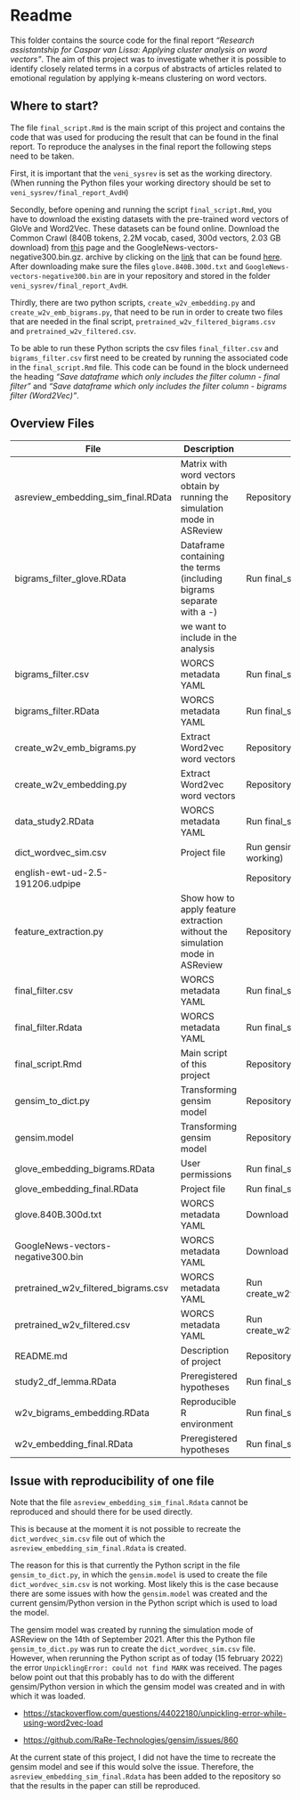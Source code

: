 # Readme

This folder contains the source code for the final report *“Research assistantship for Caspar van Lissa: Applying cluster analysis on word vectors”*. The aim of this project was to investigate whether it is possible to identify closely related terms in a corpus of abstracts of articles related to emotional regulation by applying k-means clustering on word vectors. 

## Where to start?
The file `final_script.Rmd` is the main script of this project and contains the code that was used for producing the result that can be found in the final report. To reproduce the analyses in the final report the following steps need to be taken. 

First, it is important that the `veni_sysrev` is set as the working directory. (When running the Python files your working directory should be set to `veni_sysrev/final_report_AvdH`)

Secondly, before opening and running the script `final_script.Rmd`, you have to download the existing datasets with the pre-trained word vectors of GloVe and Word2Vec. These datasets can be found online. Download the Common Crawl (840B tokens, 2.2M vocab, cased, 300d vectors, 2.03 GB download) from <a href="https://github.com/stanfordnlp/GloVe/">this</a> page and the GoogleNews-vectors-negative300.bin.gz. archive by clicking on the <a href="https://drive.google.com/file/d/0B7XkCwpI5KDYNlNUTTlSS21pQmM/edit?resourcekey=0-wjGZdNAUop6WykTtMip30g">link</a> that can be found <a href="https://code.google.com/archive/p/word2vec/">here</a>. After downloading make sure the files `glove.840B.300d.txt` and `GoogleNews-vectors-negative300.bin` are in your repository and stored in the folder `veni_sysrev/final_report_AvdH`. 

Thirdly, there are two python scripts, `create_w2v_embedding.py` and `create_w2v_emb_bigrams.py`, that need to be run in order to create two files that are needed in the final script, `pretrained_w2v_filtered_bigrams.csv` and `pretrained_w2v_filtered.csv`. 

To be able to run these Python scripts the csv files `final_filter.csv` and `bigrams_filter.csv` first need to be created by running the associated code in the `final_script.Rmd` file. This code can be found in the block underneed the heading *“Save dataframe which only includes the filter column - final filter”* and *“Save dataframe which only includes the filter column - bigrams filter (Word2Vec)”*.

## Overview Files 
File                                | Description                                                                   | Access      
-------------------------           | --------------------------------------------                                  | --------------
asreview_embedding_sim_final.RData  | Matrix with word vectors obtain by running the simulation mode in ASReview    | Repository
bigrams_filter_glove.RData          | Dataframe containing the terms  (including bigrams separate with a -)         |Run final_script.Rmd
                                    | we want to include in the analysis                                            | 
bigrams_filter.csv                  | WORCS metadata YAML                                                           | Run final_script.Rmd
bigrams_filter.RData                | WORCS metadata YAML                                                           | Run final_script.Rmd
create_w2v_emb_bigrams.py           | Extract Word2vec word vectors                                                 | Repository
create_w2v_embedding.py             | Extract Word2vec word vectors                                                 | Repository
data_study2.RData                   | WORCS metadata YAML                                                           | Run final_script.Rmd
dict_wordvec_sim.csv                | Project file                                                                  | Run gensim_to_dict.py (not working)
english-ewt-ud-2.5-191206.udpipe    |                                                                               | Repository
feature_extraction.py               | Show how to apply feature extraction without the simulation mode in ASReview  | Repository 
final_filter.csv                    | WORCS metadata YAML                                                           | Run final_script.Rmd 
final_filter.Rdata                  | WORCS metadata YAML                                                           | Run final_script.Rmd
final_script.Rmd                    | Main script of this project                                                   | Repository
gensim_to_dict.py                   | Transforming gensim model                                                     | Repository
gensim.model                        | Transforming gensim model                                                     | Repository
glove_embedding_bigrams.RData       | User permissions                                                              | Run final_script.Rmd   
glove_embedding_final.RData         | Project file                                                                  | Run final_script.Rmd
glove.840B.300d.txt                 | WORCS metadata YAML                                                           | Download online 
GoogleNews-vectors-negative300.bin  | WORCS metadata YAML                                                           | Download online 
pretrained_w2v_filtered_bigrams.csv | WORCS metadata YAML                                                           | Run create_w2v_emb_bigrams.py
pretrained_w2v_filtered.csv         | WORCS metadata YAML                                                           | Run create_w2v_embedding.py 
README.md                           | Description of project                                                        | Repository
study2_df_lemma.RData               | Preregistered hypotheses                                                      | Run final_script.Rmd
w2v_bigrams_embedding.RData         | Reproducible R environment                                                    | Run final_script.Rmd
w2v_embedding_final.RData           | Preregistered hypotheses                                                      | Run final_script.Rmd

## Issue with reproducibility of one file 
Note that the file `asreview_embedding_sim_final.Rdata` cannot be reproduced and should there for be used directly. 

This is because at the moment it is not possible to recreate the `dict_wordvec_sim.csv` file out of which the `asreview_embedding_sim_final.Rdata` is created. 

The reason for this is that currently the Python script in the file `gensim_to_dict.py`, in which the `gensim.model` is used to create the file `dict_wordvec_sim.csv` is not working. Most likely this is the case because there are some issues with how the `gensim.model` was created and the current gensim/Python version in the Python script which is used to load the model. 

The gensim model was created by running the simulation mode of ASReview on the 14th of September 2021. After this the Python file `gensim_to_dict.py` was run to create the `dict_wordvec_sim.csv` file. However, when rerunning the Python script as of today (15 february 2022) the error `UnpicklingError: could not find MARK` was received. The pages below point out that this probably has to do with the different gensim/Python version in which the gensim model was created and in with which it was loaded. 

* https://stackoverflow.com/questions/44022180/unpickling-error-while-using-word2vec-load
    
* https://github.com/RaRe-Technologies/gensim/issues/860 


At the current state of this project, I did not have the time to recreate the gensim model and see if this would solve the issue. Therefore, the `asreview_embedding_sim_final.Rdata` has been added to the repository so that the results in the paper can still be reproduced. 

